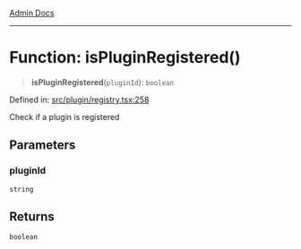 [Admin Docs](/)

***

# Function: isPluginRegistered()

> **isPluginRegistered**(`pluginId`): `boolean`

Defined in: [src/plugin/registry.tsx:258](https://github.com/PalisadoesFoundation/talawa-admin/blob/main/src/plugin/registry.tsx#L258)

Check if a plugin is registered

## Parameters

### pluginId

`string`

## Returns

`boolean`
